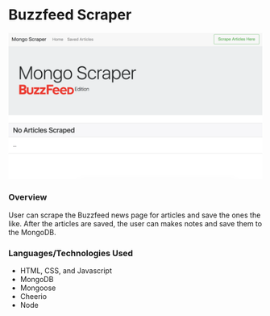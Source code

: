 # Buzzfeed Scraper

![alt text](https://github.com/laurengranada/week-18-mongoScraper/blob/master/read-images/home.png)

### Overview
User can scrape the Buzzfeed news page for articles and save the ones the like. After the articles are saved, the user can makes notes and save them to the MongoDB.

### Languages/Technologies Used
- HTML, CSS, and Javascript
- MongoDB
- Mongoose
- Cheerio
- Node
